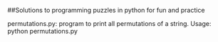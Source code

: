 ##Solutions to programming puzzles in python for fun and practice

permutations.py: program to print all permutations of a string. 
Usage:
	python permutations.py <string>




